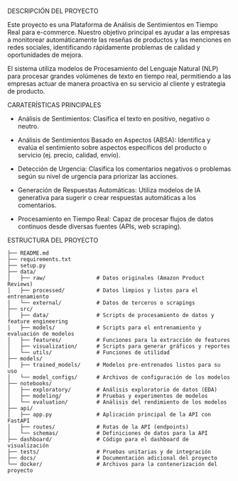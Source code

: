 DESCRIPCIÓN DEL PROYECTO

Este proyecto es una Plataforma de Análisis de Sentimientos en Tiempo Real para e-commerce. Nuestro objetivo principal es ayudar a las empresas a monitorear automáticamente las reseñas de productos y las menciones en redes sociales, identificando rápidamente problemas de calidad y oportunidades de mejora.

El sistema utiliza modelos de Procesamiento del Lenguaje Natural (NLP) para procesar grandes volúmenes de texto en tiempo real, permitiendo a las empresas actuar de manera proactiva en su servicio al cliente y estrategia de producto.

CARATERÍSTICAS PRINCIPALES

- Análisis de Sentimientos: Clasifica el texto en positivo, negativo o neutro.

- Análisis de Sentimientos Basado en Aspectos (ABSA): Identifica y evalúa el sentimiento sobre aspectos específicos del producto o servicio (ej. precio, calidad, envío).

- Detección de Urgencia: Clasifica los comentarios negativos o problemas según su nivel de urgencia para priorizar las acciones.

- Generación de Respuestas Automáticas: Utiliza modelos de IA generativa para sugerir o crear respuestas automáticas a los comentarios.

- Procesamiento en Tiempo Real: Capaz de procesar flujos de datos continuos desde diversas fuentes (APIs, web scraping).

ESTRUCTURA DEL PROYECTO
```
├── README.md
├── requirements.txt
├── setup.py
├── data/
│   ├── raw/                # Datos originales (Amazon Product Reviews)
│   ├── processed/          # Datos limpios y listos para el entrenamiento
│   └── external/           # Datos de terceros o scrapings
├── src/
│   ├── data/               # Scripts de procesamiento de datos y feature engineering
│   ├── models/             # Scripts para el entrenamiento y evaluación de modelos
│   ├── features/           # Funciones para la extracción de features
│   ├── visualization/      # Scripts para generar gráficos y reportes
│   └── utils/              # Funciones de utilidad
├── models/
│   ├── trained_models/     # Modelos pre-entrenados listos para su uso
│   └── model_configs/      # Archivos de configuración de los modelos
├── notebooks/
│   ├── exploratory/        # Análisis exploratorio de datos (EDA)
│   ├── modeling/           # Pruebas y experimentos de modelos
│   └── evaluation/         # Análisis del rendimiento de los modelos
├── api/
│   ├── app.py              # Aplicación principal de la API con FastAPI
│   ├── routes/             # Rutas de la API (endpoints)
│   └── schemas/            # Definiciones de datos para la API
├── dashboard/              # Código para el dashboard de visualización
├── tests/                  # Pruebas unitarias y de integración
├── docs/                   # Documentación adicional del proyecto
└── docker/                 # Archivos para la contenerización del proyecto
```
